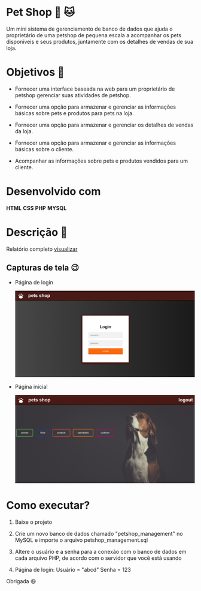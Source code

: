 # **Pet Shop** :dog: :cat:

Um mini sistema de gerenciamento de banco de dados que ajuda o proprietário de uma petshop de pequena escala a acompanhar os pets disponíveis e seus produtos, juntamente com os detalhes de vendas de sua loja.
 
# Objetivos :muscle:
 
- Fornecer uma interface baseada na web para um proprietário de petshop gerenciar suas atividades de petshop.

- Fornecer uma opção para armazenar e gerenciar as informações básicas sobre pets e produtos para pets na loja.

- Fornecer uma opção para armazenar e gerenciar os detalhes de vendas da loja.

- Fornecer uma opção para armazenar e gerenciar as informações básicas sobre o cliente.

- Acompanhar as informações sobre pets e produtos vendidos para um cliente.

# Desenvolvido com

**HTML** **CSS** **PHP** **MYSQL**

# Descrição :pencil:

Relatório completo <a href="./report/Full report.pdf">visualizar </a>

## Capturas de tela :wink:

- Página de login

   <img src="./report/login.PNG" alt="drawing" width="auto"/>

- Página inicial

  <img src="./report/home.PNG" alt="drawing" width="auto"/>

# Como executar?

1. Baixe o projeto

2. Crie um novo banco de dados chamado "petshop_management" no MySQL e importe o arquivo petshop_management.sql

3. Altere o usuário e a senha para a conexão com o banco de dados em cada arquivo PHP, de acordo com o servidor que você está usando

4. Página de login: Usuário = "abcd"
   Senha = 123

Obrigada :smiley:
